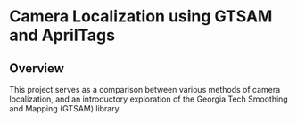 # Camera Localization using GTSAM and AprilTags
## Overview
This project serves as a comparison between various methods of camera localization, and an introductory exploration of the Georgia Tech Smoothing and Mapping (GTSAM) library.  
